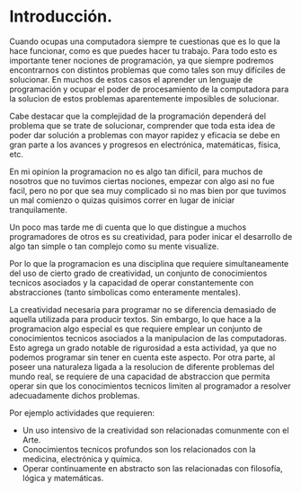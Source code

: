 # Introducción.
Cuando ocupas una computadora siempre te cuestionas que es lo que la hace funcionar, como es que puedes hacer tu trabajo. Para todo esto es importante tener nociones de programación, ya que siempre podremos encontrarnos con distintos problemas que como tales son muy difíciles de solucionar.
En muchos de estos casos el aprender un lenguaje de programación y ocupar el poder de procesamiento de la computadora para la solucion de estos problemas aparentemente imposibles de solucionar.

Cabe destacar que la complejidad de la programación dependerá del problema que se trate de solucionar, comprender que toda esta idea de poder dar solución a problemas con mayor rapidez y eficacia se debe en gran parte a los avances y progresos en electrónica, matemáticas, física, etc.

En mi opinion la programacion no es algo tan dificil, para muchos de nosotros que no tuvimos ciertas nociones, empezar con algo asi no fue facil, pero no por que sea muy complicado si no mas bien por que tuvimos un mal comienzo o quizas quisimos correr en lugar de iniciar tranquilamente.

Un poco mas tarde me di cuenta que lo que distingue a muchos programadores de otros es su creatividad, para poder inicar el desarrollo de algo tan simple o tan complejo como su mente visualize.

Por lo que la programacion es una disciplina que requiere simultaneamente del uso de cierto grado de creatividad, un conjunto de conocimientos tecnicos asociados y la capacidad de operar constantemente con abstracciones (tanto simbolicas como enteramente mentales).

La creatividad necesaria para programar no se diferencia demasiado de aquella utilizada para producir textos. Sin embargo, lo que hace a la programacion algo especial es que requiere emplear un conjunto de conocimientos tecnicos asociados a la manipulacion de las computadoras. Esto agrega un grado notable de rigurosidad a esta actividad, ya que no podemos programar sin tener en cuenta este aspecto. Por otra parte, al poseer una naturaleza ligada a la resolucion de diferente problemas del mundo real, se requiere de una capacidad de abstraccion que permita operar sin que los conocimientos tecnicos limiten al programador a resolver adecuadamente dichos problemas.

Por ejemplo actividades que requieren:
- Un uso intensivo de la creatividad son relacionadas comunmente con el Arte.
- Conocimientos tecnicos profundos son los relacionados con la medicina, electrónica y química.
- Operar continuamente en abstracto son las relacionadas con filosofía, lógica y matemáticas.
